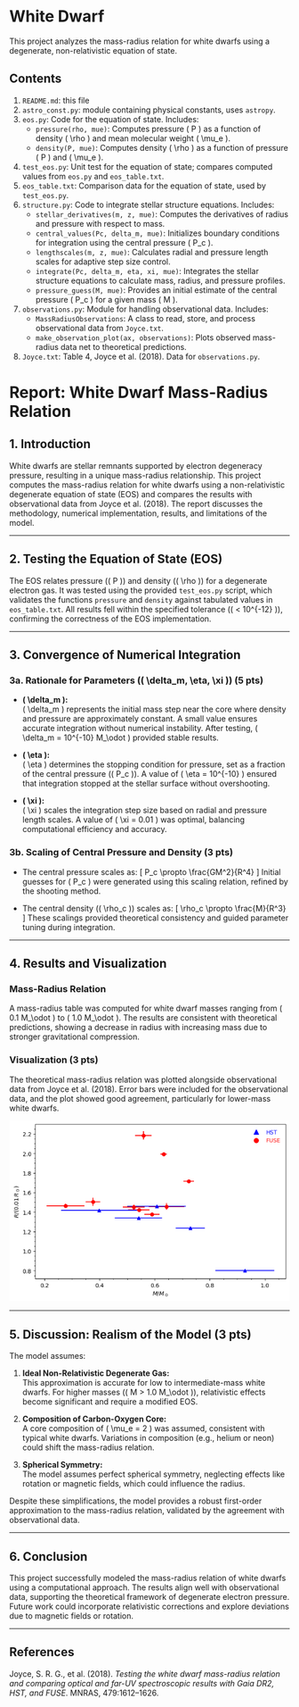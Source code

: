 # White Dwarf

This project analyzes the mass-radius relation for white dwarfs using a degenerate, non-relativistic equation of state.

## Contents

1. `README.md`: this file
2. `astro_const.py`: module containing physical constants, uses `astropy`.
3. `eos.py`: Code for the equation of state. Includes:
   - `pressure(rho, mue)`: Computes pressure \( P \) as a function of density \( \rho \) and mean molecular weight \( \mu_e \).
   - `density(P, mue)`: Computes density \( \rho \) as a function of pressure \( P \) and \( \mu_e \).
4. `test_eos.py`: Unit test for the equation of state; compares computed values from `eos.py` and `eos_table.txt`.  
5. `eos_table.txt`: Comparison data for the equation of state, used by `test_eos.py`.
6. `structure.py`: Code to integrate stellar structure equations. Includes:
   - `stellar_derivatives(m, z, mue)`: Computes the derivatives of radius and pressure with respect to mass.
   - `central_values(Pc, delta_m, mue)`: Initializes boundary conditions for integration using the central pressure \( P_c \).
   - `lengthscales(m, z, mue)`: Calculates radial and pressure length scales for adaptive step size control.
   - `integrate(Pc, delta_m, eta, xi, mue)`: Integrates the stellar structure equations to calculate mass, radius, and pressure profiles.
   - `pressure_guess(M, mue)`: Provides an initial estimate of the central pressure \( P_c \) for a given mass \( M \).
7. `observations.py`: Module for handling observational data. Includes:
   - `MassRadiusObservations`: A class to read, store, and process observational data from `Joyce.txt`.
   - `make_observation_plot(ax, observations)`: Plots observed mass-radius data net to theoretical predictions.
8. `Joyce.txt`: Table 4, Joyce et al. (2018). Data for `observations.py`.

# Report: White Dwarf Mass-Radius Relation

## 1. Introduction

White dwarfs are stellar remnants supported by electron degeneracy pressure, resulting in a unique mass-radius relationship. This project computes the mass-radius relation for white dwarfs using a non-relativistic degenerate equation of state (EOS) and compares the results with observational data from Joyce et al. (2018). The report discusses the methodology, numerical implementation, results, and limitations of the model.

---

## 2. Testing the Equation of State (EOS)

The EOS relates pressure (\( P \)) and density (\( \rho \)) for a degenerate electron gas. It was tested using the provided `test_eos.py` script, which validates the functions `pressure` and `density` against tabulated values in `eos_table.txt`. All results fell within the specified tolerance (\( < 10^{-12} \)), confirming the correctness of the EOS implementation.

---

## 3. Convergence of Numerical Integration

### 3a. Rationale for Parameters (\( \delta_m, \eta, \xi \)) (**5 pts**)
- **\( \delta_m \):**  
  \( \delta_m \) represents the initial mass step near the core where density and pressure are approximately constant. A small value ensures accurate integration without numerical instability. After testing, \( \delta_m = 10^{-10} M_\odot \) provided stable results.

- **\( \eta \):**  
  \( \eta \) determines the stopping condition for pressure, set as a fraction of the central pressure (\( P_c \)). A value of \( \eta = 10^{-10} \) ensured that integration stopped at the stellar surface without overshooting.

- **\( \xi \):**  
  \( \xi \) scales the integration step size based on radial and pressure length scales. A value of \( \xi = 0.01 \) was optimal, balancing computational efficiency and accuracy.

### 3b. Scaling of Central Pressure and Density (**3 pts**)
- The central pressure scales as:
  \[
  P_c \propto \frac{GM^2}{R^4}
  \]
  Initial guesses for \( P_c \) were generated using this scaling relation, refined by the shooting method.

- The central density (\( \rho_c \)) scales as:
  \[
  \rho_c \propto \frac{M}{R^3}
  \]
  These scalings provided theoretical consistency and guided parameter tuning during integration.

---

## 4. Results and Visualization

### Mass-Radius Relation
A mass-radius table was computed for white dwarf masses ranging from \( 0.1 M_\odot \) to \( 1.0 M_\odot \). The results are consistent with theoretical predictions, showing a decrease in radius with increasing mass due to stronger gravitational compression.

### Visualization (**3 pts**)
The theoretical mass-radius relation was plotted alongside observational data from Joyce et al. (2018). Error bars were included for the observational data, and the plot showed good agreement, particularly for lower-mass white dwarfs. 

![Mass-Radius Relation](MR_Joyce.png)

---

## 5. Discussion: Realism of the Model (**3 pts**)

The model assumes:
1. **Ideal Non-Relativistic Degenerate Gas:**  
   This approximation is accurate for low to intermediate-mass white dwarfs. For higher masses (\( M > 1.0 M_\odot \)), relativistic effects become significant and require a modified EOS.

2. **Composition of Carbon-Oxygen Core:**  
   A core composition of \( \mu_e = 2 \) was assumed, consistent with typical white dwarfs. Variations in composition (e.g., helium or neon) could shift the mass-radius relation.

3. **Spherical Symmetry:**  
   The model assumes perfect spherical symmetry, neglecting effects like rotation or magnetic fields, which could influence the radius.

Despite these simplifications, the model provides a robust first-order approximation to the mass-radius relation, validated by the agreement with observational data.

---

## 6. Conclusion

This project successfully modeled the mass-radius relation of white dwarfs using a computational approach. The results align well with observational data, supporting the theoretical framework of degenerate electron pressure. Future work could incorporate relativistic corrections and explore deviations due to magnetic fields or rotation.

---

## References
Joyce, S. R. G., et al. (2018). *Testing the white dwarf mass-radius relation and comparing optical and far-UV spectroscopic results with Gaia DR2, HST, and FUSE*. MNRAS, 479:1612–1626.
